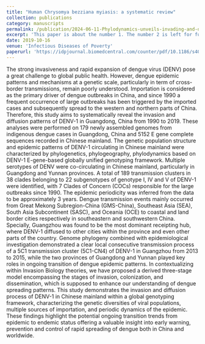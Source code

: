 ```yaml
---
title: "Human Chrysomya bezziana myiasis: a systematic review"
collection: publications
category: manuscripts
permalink: /publication/2024-06-11-Phylodynamics-unveils-invading-and-diffusing-patterns-of-dengue-virus-serotype-1-in-Guangdong
excerpt: 'This paper is about the number 1. The number 2 is left for future work.<br/><img src='images/GraphicalAbstract-Para.Bez.png'>'
date: 2019-10-16
venue: 'Infectious Diseases of Poverty'
paperurl: 'https://idpjournal.biomedcentral.com/counter/pdf/10.1186/s40249-024-01211-6.pdf'
---
```

The strong invasiveness and rapid expansion of dengue virus (DENV) pose a great challenge to global public health. However, dengue epidemic patterns and mechanisms at a genetic scale, particularly in term of cross-border transmissions, remain poorly understood. Importation is considered as the primary driver of dengue outbreaks in China, and since 1990 a frequent occurrence of large outbreaks has been triggered by the imported cases and subsequently spread to the western and northern parts of China. Therefore, this study aims to systematically reveal the invasion and diffusion patterns of DENV-1 in Guangdong, China from 1990 to 2019. These analyses were performed on 179 newly assembled genomes from indigenous dengue cases in Guangdong, China and 5152 E gene complete sequences recorded in Chinese mainland. The genetic population structure and epidemic patterns of DENV-1 circulating in Chinese mainland were characterized by phylogenetics, phylogeography, phylodynamics based on DENV-1 E-gene-based globally unified genotyping framework. Multiple serotypes of DENV were co-circulating in Chinese mainland, particularly in Guangdong and Yunnan provinces. A total of 189 transmission clusters in 38 clades belonging to 22 subgenotypes of genotype I, IV and V of DENV-1 were identified, with 7 Clades of Concern (COCs) responsible for the large outbreaks since 1990. The epidemic periodicity was inferred from the data to be approximately 3 years. Dengue transmission events mainly occurred from Great Mekong Subregion-China (GMS-China), Southeast Asia (SEA), South Asia Subcontinent (SASC), and Oceania (OCE) to coastal and land border cities respectively in southeastern and southwestern China. Specially, Guangzhou was found to be the most dominant receipting hub, where DENV-1 diffused to other cities within the province and even other parts of the country. Genome phylogeny combined with epidemiological investigation demonstrated a clear local consecutive transmission process of a 5C1 transmission cluster (5C1-CN4) of DENV-1 in Guangzhou from 2013 to 2015, while the two provinces of Guangdong and Yunnan played key roles in ongoing transition of dengue epidemic patterns. In contextualizing within Invasion Biology theories, we have proposed a derived three-stage model encompassing the stages of invasion, colonization, and dissemination, which is supposed to enhance our understanding of dengue spreading patterns. This study demonstrates the invasion and diffusion process of DENV-1 in Chinese mainland within a global genotyping framework, characterizing the genetic diversities of viral populations, multiple sources of importation, and periodic dynamics of the epidemic. These findings highlight the potential ongoing transition trends from epidemic to endemic status offering a valuable insight into early warning, prevention and control of rapid spreading of dengue both in China and worldwide.